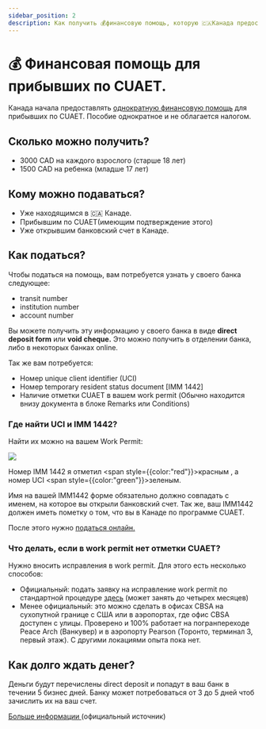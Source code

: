 ```yaml
---
sidebar_position: 2
description: Как получить 💰финансовую помощь, которую 🇨🇦Канада предоставляет прибывшим по визе CUAET.
---
```


# 💰 Финансовая помощь для прибывших по CUAET.

Канада начала предоставлять [однократную финансовую помощь](https://www.canada.ca/en/immigration-refugees-citizenship/services/immigrate-canada/ukraine-measures/settlement/get-financial-assistance.html) для прибывших по CUAET. Пособие однократное и не облагается налогом. 

## Сколько можно получить?

- 3000 CAD на каждого взрослого (старше 18 лет)
- 1500 CAD на ребенка (младше 17 лет)

## Кому можно подаваться?  

- Уже находящимся в 🇨🇦 Канаде.
- Прибывшим по CUAET(имеющим подтверждение этого)
- Уже открывшим банковский счет в Канаде.

## Как податься?  

Чтобы податься на помощь, вам потребуется узнать у своего банка следующее:

- transit number
- institution number
- account number

Вы можете получить эту информацию у своего банка в виде **direct deposit form** или **void cheque.** Это можно получить в отделении банка, либо в некоторых банках  online.

Так же вам потребуется:
- Номер unique client identifier (UCI)
- Номер temporary resident status document [IMM 1442]
- Наличие отметки CUAET в вашем work permit (Обычно находится внизу документа в блоке Remarks или Conditions)

### Где найти UCI и IMM 1442?

Найти их можно на вашем Work Permit:

<div style={{display:"flex",flexDirection:"row",justifyContent:"center"}}>
    <img src="/img/imm1444_visitor_record.jpeg" style={{height:"auto",maxWidth:"500px",objectFit:"contain",margin:"10px"}} />
</div>

Номер IMM 1442 я отметил <span style={{color:"red"}}>красным</span> , а номер  UCI   <span style={{color:"green"}}>зеленым</span>. 

Имя на вашей IMM1442 форме обязательно должно совпадать с именем, на которое вы открыли банковский счет. Так же, ваш IMM1442 должен иметь пометку о том, что вы в Канаде по программе CUAET.  

После этого нужно [податься онлайн.](https://srv217.services.gc.ca/ihst4/Intro.aspx?cid=977376c8-4809-47af-b40b-0dc0a1932477&lc=eng)

### Что делать, если в work permit нет отметки CUAET?

Нужно вносить исправления в work permit. Для этого есть несколько способов:

- Официальный: подать заявку на исправление work permit по стандартной процедуре [здесь](https://www.canada.ca/en/immigration-refugees-citizenship/services/immigrate-canada/ukraine-measures/cuaet.html#inside) (может занять до четырех месяцев)
- Менее официальный: это можно сделать в офисах CBSA на сухопутной границе с США или в аэропортах, где офис CBSA доступен с улицы. Проверено и 100% работает на погранпереходе Peace Arch (Ванкувер) и в аэропорту Pearson (Торонто, терминал 3, первый этаж). С другими локациями опыта пока нет. 

## Как долго ждать денег?
Деньги будут перечислены direct deposit и попадут в ваш банк в течении 5 бизнес дней. Банку может потребоваться от 3 до 5 дней чтоб зачислить их на ваш счет.

[Больше информации ](https://www.canada.ca/en/immigration-refugees-citizenship/services/immigrate-canada/ukraine-measures/settlement/get-financial-assistance.html) (официальный источник)




